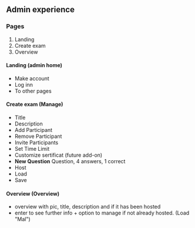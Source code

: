 
## Admin experience

### Pages

1. Landing
2. Create exam
3. Overview


#### Landing (admin home)

* Make account
* Log inn
* To other pages

#### Create exam (Manage)

* Title
* Description
* Add Participant
* Remove Participant
* Invite Participants
* Set Time Limit
* Customize sertificat (future add-on)
* **New Question** Question, 4 answers, 1 correct
* Host
* Load
* Save

#### Overview (Overview)

* overview with pic, title, description and if it has been hosted
* enter to see further info + option to manage if not already hosted. (Load "Mal")
